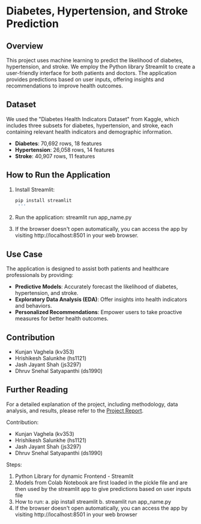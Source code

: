 # Diabetes, Hypertension, and Stroke Prediction

## Overview

This project uses machine learning to predict the likelihood of diabetes, hypertension, and stroke. We employ the Python library Streamlit to create a user-friendly interface for both patients and doctors. The application provides predictions based on user inputs, offering insights and recommendations to improve health outcomes.

## Dataset

We used the "Diabetes Health Indicators Dataset" from Kaggle, which includes three subsets for diabetes, hypertension, and stroke, each containing relevant health indicators and demographic information.

- **Diabetes**: 70,692 rows, 18 features
- **Hypertension**: 26,058 rows, 14 features
- **Stroke**: 40,907 rows, 11 features

## How to Run the Application

1. Install Streamlit:
   ```bash
   pip install streamlit
	'''

2. Run the application:
streamlit run app_name.py

3. If the browser doesn't open automatically, you can access the app by visiting http://localhost:8501 in your web browser.

## Use Case

The application is designed to assist both patients and healthcare professionals by providing:
- **Predictive Models**: Accurately forecast the likelihood of diabetes, hypertension, and stroke.
- **Exploratory Data Analysis (EDA)**: Offer insights into health indicators and behaviors.
- **Personalized Recommendations**: Empower users to take proactive measures for better health outcomes.

## Contribution

- Kunjan Vaghela (kv353)
- Hrishikesh Salunkhe (hs1121)
- Jash Jayant Shah (js3297)
- Dhruv Snehal Satyapanthi (ds1990)

## Further Reading

For a detailed explanation of the project, including methodology, data analysis, and results, please refer to the [Project Report](./Report.pdf).






Contribution:
- Kunjan Vaghela (kv353)
- Hrishikesh Salunkhe (hs1121)
- Jash Jayant Shah (js3297)
- Dhruv Snehal Satyapanthi (ds1990)


Steps:
1. Python Library for dynamic Frontend - Streamlit
2. Models from Colab Notebook are first loaded in the pickle file and are then used by the streamlit app to give predictions based on user inputs file
3. How to run:
	a. pip install streamlit
	b. streamlit run app_name.py
4. If the browser doesn't open automatically, you can access the app by visiting http://localhost:8501 in your web browser 
